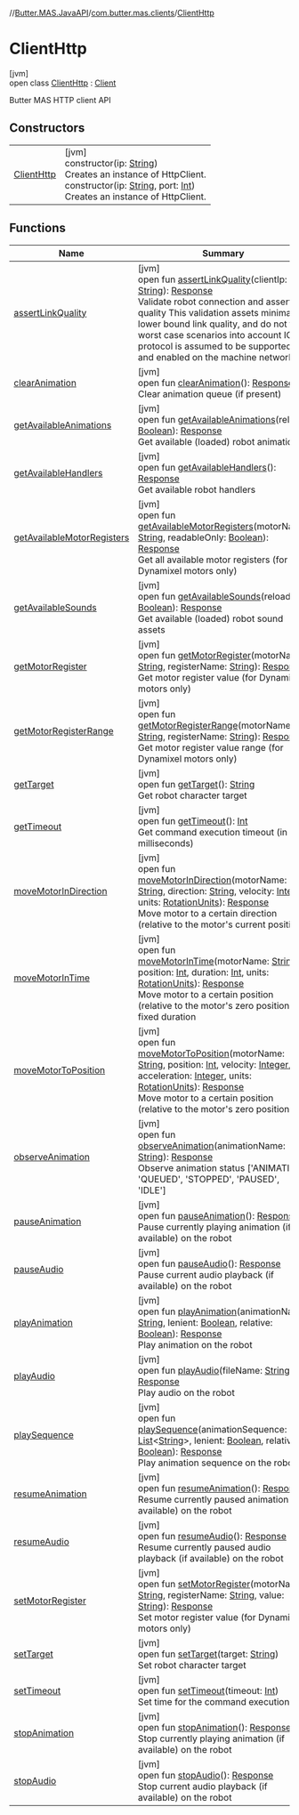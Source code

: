 //[Butter.MAS.JavaAPI](../../../index.md)/[com.butter.mas.clients](../index.md)/[ClientHttp](index.md)

# ClientHttp

[jvm]\
open class [ClientHttp](index.md) : [Client](../-client/index.md)

Butter MAS HTTP client API

## Constructors

| | |
|---|---|
| [ClientHttp](-client-http.md) | [jvm]<br>constructor(ip: [String](https://docs.oracle.com/javase/8/docs/api/java/lang/String.html))<br>Creates an instance of HttpClient.<br>constructor(ip: [String](https://docs.oracle.com/javase/8/docs/api/java/lang/String.html), port: [Int](https://kotlinlang.org/api/core/kotlin-stdlib/kotlin/-int/index.html))<br>Creates an instance of HttpClient. |

## Functions

| Name | Summary |
|---|---|
| [assertLinkQuality](../-client/assert-link-quality.md) | [jvm]<br>open fun [assertLinkQuality](../-client/assert-link-quality.md)(clientIp: [String](https://docs.oracle.com/javase/8/docs/api/java/lang/String.html)): [Response](../../data/-response/index.md)<br>Validate robot connection and assert link quality This validation assets minimal lower bound link quality, and do not take worst case scenarios into account ICMP protocol is assumed to be supported and enabled on the machine network |
| [clearAnimation](../-client/clear-animation.md) | [jvm]<br>open fun [clearAnimation](../-client/clear-animation.md)(): [Response](../../data/-response/index.md)<br>Clear animation queue (if present) |
| [getAvailableAnimations](../-client/get-available-animations.md) | [jvm]<br>open fun [getAvailableAnimations](../-client/get-available-animations.md)(reload: [Boolean](https://kotlinlang.org/api/core/kotlin-stdlib/kotlin/-boolean/index.html)): [Response](../../data/-response/index.md)<br>Get available (loaded) robot animations |
| [getAvailableHandlers](../-client/get-available-handlers.md) | [jvm]<br>open fun [getAvailableHandlers](../-client/get-available-handlers.md)(): [Response](../../data/-response/index.md)<br>Get available robot handlers |
| [getAvailableMotorRegisters](../-client/get-available-motor-registers.md) | [jvm]<br>open fun [getAvailableMotorRegisters](../-client/get-available-motor-registers.md)(motorName: [String](https://docs.oracle.com/javase/8/docs/api/java/lang/String.html), readableOnly: [Boolean](https://kotlinlang.org/api/core/kotlin-stdlib/kotlin/-boolean/index.html)): [Response](../../data/-response/index.md)<br>Get all available motor registers (for Dynamixel motors only) |
| [getAvailableSounds](../-client/get-available-sounds.md) | [jvm]<br>open fun [getAvailableSounds](../-client/get-available-sounds.md)(reload: [Boolean](https://kotlinlang.org/api/core/kotlin-stdlib/kotlin/-boolean/index.html)): [Response](../../data/-response/index.md)<br>Get available (loaded) robot sound assets |
| [getMotorRegister](../-client/get-motor-register.md) | [jvm]<br>open fun [getMotorRegister](../-client/get-motor-register.md)(motorName: [String](https://docs.oracle.com/javase/8/docs/api/java/lang/String.html), registerName: [String](https://docs.oracle.com/javase/8/docs/api/java/lang/String.html)): [Response](../../data/-response/index.md)<br>Get motor register value (for Dynamixel motors only) |
| [getMotorRegisterRange](../-client/get-motor-register-range.md) | [jvm]<br>open fun [getMotorRegisterRange](../-client/get-motor-register-range.md)(motorName: [String](https://docs.oracle.com/javase/8/docs/api/java/lang/String.html), registerName: [String](https://docs.oracle.com/javase/8/docs/api/java/lang/String.html)): [Response](../../data/-response/index.md)<br>Get motor register value range (for Dynamixel motors only) |
| [getTarget](../-client/get-target.md) | [jvm]<br>open fun [getTarget](../-client/get-target.md)(): [String](https://docs.oracle.com/javase/8/docs/api/java/lang/String.html)<br>Get robot character target |
| [getTimeout](../-client/get-timeout.md) | [jvm]<br>open fun [getTimeout](../-client/get-timeout.md)(): [Int](https://kotlinlang.org/api/core/kotlin-stdlib/kotlin/-int/index.html)<br>Get command execution timeout (in milliseconds) |
| [moveMotorInDirection](../-client/move-motor-in-direction.md) | [jvm]<br>open fun [moveMotorInDirection](../-client/move-motor-in-direction.md)(motorName: [String](https://docs.oracle.com/javase/8/docs/api/java/lang/String.html), direction: [String](https://docs.oracle.com/javase/8/docs/api/java/lang/String.html), velocity: [Integer](https://docs.oracle.com/javase/8/docs/api/java/lang/Integer.html), units: [RotationUnits](../../data/-rotation-units/index.md)): [Response](../../data/-response/index.md)<br>Move motor to a certain direction (relative to the motor's current position) |
| [moveMotorInTime](../-client/move-motor-in-time.md) | [jvm]<br>open fun [moveMotorInTime](../-client/move-motor-in-time.md)(motorName: [String](https://docs.oracle.com/javase/8/docs/api/java/lang/String.html), position: [Int](https://kotlinlang.org/api/core/kotlin-stdlib/kotlin/-int/index.html), duration: [Int](https://kotlinlang.org/api/core/kotlin-stdlib/kotlin/-int/index.html), units: [RotationUnits](../../data/-rotation-units/index.md)): [Response](../../data/-response/index.md)<br>Move motor to a certain position (relative to the motor's zero position) in fixed duration |
| [moveMotorToPosition](../-client/move-motor-to-position.md) | [jvm]<br>open fun [moveMotorToPosition](../-client/move-motor-to-position.md)(motorName: [String](https://docs.oracle.com/javase/8/docs/api/java/lang/String.html), position: [Int](https://kotlinlang.org/api/core/kotlin-stdlib/kotlin/-int/index.html), velocity: [Integer](https://docs.oracle.com/javase/8/docs/api/java/lang/Integer.html), acceleration: [Integer](https://docs.oracle.com/javase/8/docs/api/java/lang/Integer.html), units: [RotationUnits](../../data/-rotation-units/index.md)): [Response](../../data/-response/index.md)<br>Move motor to a certain position (relative to the motor's zero position) |
| [observeAnimation](../-client/observe-animation.md) | [jvm]<br>open fun [observeAnimation](../-client/observe-animation.md)(animationName: [String](https://docs.oracle.com/javase/8/docs/api/java/lang/String.html)): [Response](../../data/-response/index.md)<br>Observe animation status ['ANIMATING', 'QUEUED', 'STOPPED', 'PAUSED', 'IDLE'] |
| [pauseAnimation](../-client/pause-animation.md) | [jvm]<br>open fun [pauseAnimation](../-client/pause-animation.md)(): [Response](../../data/-response/index.md)<br>Pause currently playing animation (if available) on the robot |
| [pauseAudio](../-client/pause-audio.md) | [jvm]<br>open fun [pauseAudio](../-client/pause-audio.md)(): [Response](../../data/-response/index.md)<br>Pause current audio playback (if available) on the robot |
| [playAnimation](../-client/play-animation.md) | [jvm]<br>open fun [playAnimation](../-client/play-animation.md)(animationName: [String](https://docs.oracle.com/javase/8/docs/api/java/lang/String.html), lenient: [Boolean](https://kotlinlang.org/api/core/kotlin-stdlib/kotlin/-boolean/index.html), relative: [Boolean](https://kotlinlang.org/api/core/kotlin-stdlib/kotlin/-boolean/index.html)): [Response](../../data/-response/index.md)<br>Play animation on the robot |
| [playAudio](../-client/play-audio.md) | [jvm]<br>open fun [playAudio](../-client/play-audio.md)(fileName: [String](https://docs.oracle.com/javase/8/docs/api/java/lang/String.html)): [Response](../../data/-response/index.md)<br>Play audio on the robot |
| [playSequence](../-client/play-sequence.md) | [jvm]<br>open fun [playSequence](../-client/play-sequence.md)(animationSequence: [List](https://docs.oracle.com/javase/8/docs/api/java/util/List.html)&lt;[String](https://docs.oracle.com/javase/8/docs/api/java/lang/String.html)&gt;, lenient: [Boolean](https://kotlinlang.org/api/core/kotlin-stdlib/kotlin/-boolean/index.html), relative: [Boolean](https://kotlinlang.org/api/core/kotlin-stdlib/kotlin/-boolean/index.html)): [Response](../../data/-response/index.md)<br>Play animation sequence on the robot |
| [resumeAnimation](../-client/resume-animation.md) | [jvm]<br>open fun [resumeAnimation](../-client/resume-animation.md)(): [Response](../../data/-response/index.md)<br>Resume currently paused animation (if available) on the robot |
| [resumeAudio](../-client/resume-audio.md) | [jvm]<br>open fun [resumeAudio](../-client/resume-audio.md)(): [Response](../../data/-response/index.md)<br>Resume currently paused audio playback (if available) on the robot |
| [setMotorRegister](../-client/set-motor-register.md) | [jvm]<br>open fun [setMotorRegister](../-client/set-motor-register.md)(motorName: [String](https://docs.oracle.com/javase/8/docs/api/java/lang/String.html), registerName: [String](https://docs.oracle.com/javase/8/docs/api/java/lang/String.html), value: [String](https://docs.oracle.com/javase/8/docs/api/java/lang/String.html)): [Response](../../data/-response/index.md)<br>Set motor register value (for Dynamixel motors only) |
| [setTarget](../-client/set-target.md) | [jvm]<br>open fun [setTarget](../-client/set-target.md)(target: [String](https://docs.oracle.com/javase/8/docs/api/java/lang/String.html))<br>Set robot character target |
| [setTimeout](../-client/set-timeout.md) | [jvm]<br>open fun [setTimeout](../-client/set-timeout.md)(timeout: [Int](https://kotlinlang.org/api/core/kotlin-stdlib/kotlin/-int/index.html))<br>Set time for the command execution |
| [stopAnimation](../-client/stop-animation.md) | [jvm]<br>open fun [stopAnimation](../-client/stop-animation.md)(): [Response](../../data/-response/index.md)<br>Stop currently playing animation (if available) on the robot |
| [stopAudio](../-client/stop-audio.md) | [jvm]<br>open fun [stopAudio](../-client/stop-audio.md)(): [Response](../../data/-response/index.md)<br>Stop current audio playback (if available) on the robot |